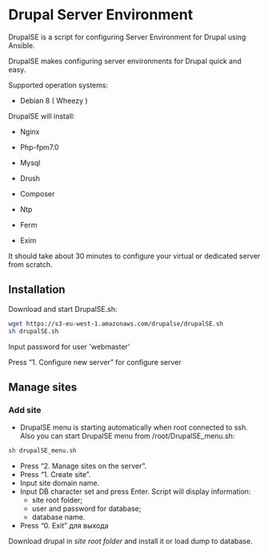# Drupal Server Environment

DrupalSE is a script for configuring Server Environment for Drupal using Ansible.

DrupalSE makes configuring server environments for Drupal quick and easy.

Supported operation systems:
- Debian 8 ( Wheezy )

DrupalSE will install:
- Nginx
- Php-fpm7.0
- Mysql
- Drush
- Composer

- Ntp
- Ferm
- Exim

It should take about 30 minutes to configure your virtual or dedicated server from scratch.

## Installation

Download and start DrupalSE.sh:
```bash
wget https://s3-eu-west-1.amazonaws.com/drupalse/drupalSE.sh
sh drupalSE.sh
```

Input password for user 'webmaster'

Press “1. Configure new server” for configure server

## Manage sites

### Add site

- DrupalSE menu is starting automatically when root connected to ssh. Also you can start DrupalSE menu from /root/DrupalSE_menu.sh:
```bash
sh drupalSE_menu.sh
```
- Press “2. Manage sites on the server”.
- Press “1. Create site”.
- Input site domain name.
- Input DB character set and press Enter.
  Script will display information:
  - site root folder;
  - user and password for database;
  - database name.
- Press “0. Exit” для выхода

Download drupal in _site root folder_ and install it or load dump to database.
